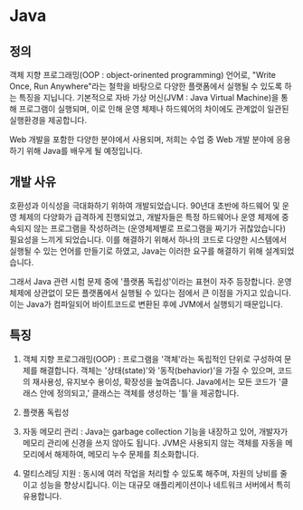 # Java
## 정의
객체 지향 프로그래밍(OOP : object-orinented programming) 언어로,
"Write Once, Run Anywhere"라는 철학을 바탕으로 다양한 플랫폼에서
실행될 수 있도록 하는 특징을 지닙니다.
기본적으로 자바 가상 머신(JVM : Java Virtual Machine)을 통해 프로그램이
실행되며, 이로 인해 운영 체제나 하드웨어의 차이에도 관계없이
일관된 실행환경을 제공합니다.

Web 개발을 포함한 다양한 분야에서 사용되며, 저희는 수업 중 Web 개발 분야에
응용하기 위해 Java를 배우게 될 예정입니다.

## 개발 사유
호환성과 이식성을 극대화하기 위하여 개발되었습니다.
90년대 초반에 하드웨어 및 운영 체제의 다양화가 급격하게 진행되었고,
개발자들은 특정 하드웨어나 운영 체제에 중속되지 않는 프로그램을 작성하려는
(운영체제별로 프로그램을 짜기가 귀찮았습니다) 필요성을 느끼게 되었습니다.
이를 해결하기 위해서 하나의 코드로 다양한 시스템에서 실행될 수 있는 언어를 만들기로 하였고,
Java는 이러한 요구를 해결하기 위해 설계되었습니다.

그래서 Java 관련 시험 문제 중에 '플랫폼 독립성'이라는 표현이 자주 등장합니다.
운영 체제에 상관없이 모든 플랫폼에서 실행될 수 있다는 점에서 큰 이점을 가지고 있습니다.
이는 Java가 컴파일되어 바이트코드로 변환된 후에 JVM에서 실행되기 때문입니다.

## 특징
1. 객체 지향 프로그래밍(OOP) : 프로그램을 '객체'라는 독립적인 단위로 구성하여
    문제를 해결합니다. 객체는 '상태(state)'와 '동작(behavior)'을 가질 수 있으며,
   코드의 재사용성, 유지보수 용이성, 확장성을 높여줍니다.
    Java에서는 모든 코드가 '클래스 안에 정의되고,' 클래스는 객체를 생성하는 '틀'을 제공합니다.

2. 플랫폼 독립성
3. 자동 메모리 관리 : Java는 garbage collection 기능을 내장하고 있어,
    개발자가 메모리 관리에 신경을 쓰지 않아도 됩니다.
    JVM은 사용되지 않는 객체를 자동을 메모리에서 해제하여, 메모리 누수 문제를 최소화합니다.
4. 멀티스레딩 지원 : 동시에 여러 작업을 처리할 수 있도록 해주며, 자원의 낭비를 줄이고 성능을 향상시킵니다.
    이는 대규모 애플리케이션이나 네트워크 서버에서 특히 유용합니다.